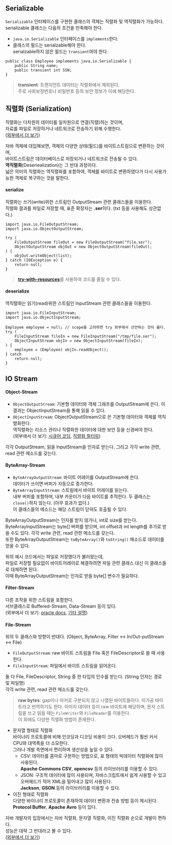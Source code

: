 ## Serializable
`Serializable` 인터페이스를 구현한 클래스의 객체는 직렬화 및 역직렬화가 가능하다.  
serializable 클래스는 다음의 조건을 만족해야 한다.
- `java.io.Serializable` 인터페이스를 `implements`한다.
- 클래스의 필드는 serialzable해야 한다.  
serialzable하지 않은 필드는 `transient`여야 한다.
```
public class Employee implements java.io.Serializable {
    public String name;
    public transient int SSN;
}
```
> **transient**: 트랜지언트 데이터는 직렬화에서 제외된다.  
> 주로 사회보장번호나 비밀번호 등의 보안 정보가 이에 해당한다.

## 직렬화 (Serialization)
직렬화는 다차원의 데이터를 일차원으로 연결(직렬)하는 것이며,  
자료를 파일로 저장하거나 네트워크로 전송하기 위해 수행한다.  
([외부에서 더 보기][6])  
  
자바 객체에 대입해보면, 객체의 다양한 상태(필드)를 바이트스트림으로 변환하는 것이며,  
바이트스트림은 데이터베이스로 저장되거나 네트워크로 전송될 수 있다.  
**역직렬화**(Deseriealization)는 그 반대 과정이다.  
넓은 의미의 직렬화는 역직렬화를 포함하여, 객체를 바이트로 변환하였다가 다시 사용가능한 객체로 복구하는 것을 말한다.
#### serialize
직렬화는 쓰기(write)위한 스트림인 OutputStream 관련 클래스들을 이용한다.  
직렬화 결과를 파일로 저장할 때, 표준 확장자는 **.ser**이다. (txt 등을 사용해도 상관없다.)
```
import java.io.FileOutputStream;
import java.io.ObjectOutputStream;

try (
    FileOutputStream fileOut = new FileOutputStream("file.ser");
    ObjectOutputStream objOut = new ObjectOutputStream(fileOut);
) {
    objOut.writeObject(list);
} catch (IOException e) {
    return null;
}
```
> [**try-with-resources**][1]를 사용하여 코드를 줄일 수 있다.
#### deserialize
역직렬화는 읽기(read)위한 스트림인 InputStream 관련 클래스들을 이용한다.  
```
import java.io.FileInputStream;
import java.io.ObjectInputStream;

Employee employee = null; // scope을 고려하면 try 외부에서 선언하는 것이 옳다.
try (
    FileInputStream fileIn = new FileInputStream("/tmp/file.ser");
    ObjectInputStream objIn = new ObjectInputStream(fileIn);
) {
    employee = (Employee) objIn.readObject();
} catch
    return null;
}
```
## IO Stream
#### Object-Stream
- `ObjectOutputStream`: 기본형 데이터와 객체 그래프를 OutputStream에 쓴다. 이 결과는 ObjectInputStream을 통해 읽을 수 있다.
- `ObjectInputStream`: ObjectOutputStream으로 쓴 기본형 데이터와 객체를 역직렬화한다.  
역직렬화는 리소스 관리나 직렬화한 데이터에 대한 보안 등을 신경써야 한다.  
(외부에서 더 보기: [시큐어 코딩][2], [직렬화 필터링][3])  
  
각각 OutputStream, 읽을 InputStream을 인자로 받는다.
그리고 각각 write 관련, read 관련 메소드를 갖는다.
#### ByteArray-Stream
- `ByteArrayOutputStream`: 바이트 어레이를 OutputStream에 쓴다.  
데이터가 쓰이면 버퍼가 자동으로 증가한다.  
- `ByteArrayInputStream`: 스트림에서 바이트 어레이를 읽는다.  
내부 버퍼를 포함하며, 내부 카운터가 다음 바이트를 추적한다.
두 클래스는 `close()`하지 않는다. (아무 효과가 없다.)  
이 클래스들의 메소드는 해당 스트림이 닫혀도 호출될 수 있다.  
  
ByteArrayOutputStream는 인자를 받지 않거나, int로 size를 받는다.  
ByteArrayInputStream는 byte\[] 버퍼를 받으며, int offset과 int length를 추가로 받을 수도 있다.
각각 write 관련, read 관련 메소드를 갖는다.  
또한 ByteArrayOutputStream는 `toByteArray()`와 `toString()` 메소드로 데이터를 얻을 수 있다.  
  
위의 예시 코드에서는 파일로 저장했다가 불러왔는데,  
파일로 저장할 필요없이 바이트어레이로 해결하려면 파일 관련 클래스 대신 이 클래스들로 대체하면 된다.  
이때 ByteArrayOutputStream는 인자로 받을 byte\[] 변수가 필요하다.
#### Filter-Stream
다른 조작을 위한 스트림을 포함한다.  
서브클래스로 Buffered-Stream, Data-Stream 등이 있다.  
(외부에서 더 보기: [oracle docs][4], [기타 설명][5])
#### File-Stream
위의 두 클래스와 방향이 반대다. (Object, ByteArray, Filter <-> In/Out-putStream <-> File)
- `FileOutputStream`: raw 바이트 스트림을 File 혹은 FileDescriptor로 쓸 때 사용한다.
- `FileInputStream`: 파일에서 바이트 스트림을 읽어온다.

둘 다 File, FileDescriptor, String 중 한 타입의 인수를 받는다. (String 인자는 경로 및 파일명)  
각각 write 관련, read 관련 메소드를 갖는다.  

> **raw bytes**: gap이나 마커로 구분되지 않고 나열된 바이트들이다. 미가공 바이트라고 번역하기도 한다.
이미지 데이터 등이 raw 바이트에 해당하며, 문자 스트림을 쓰고 읽을 때는 `FileWriter`와 `FileReader`를 이용한다.  
이 외에도 다양한 직렬화 방법이 존재한다.
- 문자열 형태로 직렬화  
바이너리 프로토콜에 비해 인코딩과 디코딩 비용이 크다. 오버헤드가 훨씬 커서 CPU와 대역폭을 더 소모한다.  
그러나 개발 측면에서 편리하며 생산성을 높일 수 있다.
  - CSV: 데이터를 콤마로 구분하는 방법으로, 표 형태의 빅데이터 직렬화에 많이 사용된다.  
  **Apache Commons CSV**, **opencsv** 등의 라이브러리를 이용할 수 있다.
  - JSON: 구조적 데이터에 많이 사용되며, 자바스크립트에서 쉽게 사용할 수 있고 오버헤드가 적어 XML을 밀어내고 많이 사용된다.  
  **Jackson**, **GSON** 등의 라이브러리를 이용할 수 있다.
- 이진 형태로 직렬화  
다양한 바이너리 프로토콜이 존재하여 데이터 변환과 전송 방법 등이 제시된다.  
**Protocol Buffer**, **Apache Avro** 등이 있다.  
  
자바 개발자의 입장에서는 자바 직렬화, 문자열 직렬화, 이진 직렬화 순으로 개발이 편하다.  
성능은 대략 그 반대라고 볼 수 있다.  
([외부에서 더 보기][7])

[1]: https://github.com/ipari3/java/blob/main/%EB%AC%B8%EB%B2%95/%EC%9E%90%EB%B0%94%20%EB%B2%84%EC%A0%84%20%EC%84%A4%EB%AA%85/AutoCloseable.md#try-with-resources
[2]: https://www.oracle.com/java/technologies/javase/seccodeguide.html
[3]: https://docs.oracle.com/en/java/javase/17/core/serialization-filtering1.html#GUID-55BABE96-3048-4A9F-A7E6-781790FF3480
[4]: https://docs.oracle.com/en/java/javase/17/docs/api/java.base/java/io/FilterInputStream.html
[5]: https://ducmanhphan.github.io/2019-01-07-Implementation-with-file-in-java/
[6]: https://j.mearie.org/post/122845365013/serialization
[7]: https://techblog.woowahan.com/2550/
